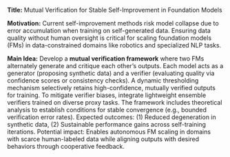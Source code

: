 **Title:** Mutual Verification for Stable Self-Improvement in Foundation Models  

**Motivation:** Current self-improvement methods risk model collapse due to error accumulation when training on self-generated data. Ensuring data quality without human oversight is critical for scaling foundation models (FMs) in data-constrained domains like robotics and specialized NLP tasks.  

**Main Idea:** Develop a **mutual verification framework** where two FMs alternately generate and critique each other’s outputs. Each model acts as a generator (proposing synthetic data) and a verifier (evaluating quality via confidence scores or consistency checks). A dynamic thresholding mechanism selectively retains high-confidence, mutually verified outputs for training. To mitigate verifier biases, integrate lightweight ensemble verifiers trained on diverse proxy tasks. The framework includes theoretical analysis to establish conditions for stable convergence (e.g., bounded verification error rates). Expected outcomes: (1) Reduced degeneration in synthetic data, (2) Sustainable performance gains across self-training iterations. Potential impact: Enables autonomous FM scaling in domains with scarce human-labeled data while aligning outputs with desired behaviors through cooperative feedback.